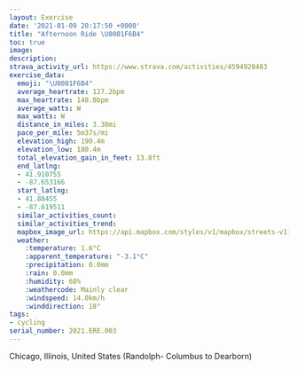 ```yaml
---
layout: Exercise
date: '2021-01-09 20:17:50 +0000'
title: "Afternoon Ride \U0001F6B4"
toc: true
image:
description:
strava_activity_url: https://www.strava.com/activities/4594928483
exercise_data:
  emoji: "\U0001F6B4"
  average_heartrate: 127.2bpm
  max_heartrate: 148.0bpm
  average_watts: W
  max_watts: W
  distance_in_miles: 3.38mi
  pace_per_mile: 5m37s/mi
  elevation_high: 190.4m
  elevation_low: 180.4m
  total_elevation_gain_in_feet: 13.8ft
  end_latlng:
  - 41.910755
  - -87.653166
  start_latlng:
  - 41.88455
  - -87.619511
  similar_activities_count:
  similar_activities_trend:
  mapbox_image_url: https://api.mapbox.com/styles/v1/mapbox/streets-v11/static/path-5+787af2-1.0(kqs~F~dxuOBRA~%40%40%60BKzG%3F%7C%40Bp%40AlIEnCH%60DAx%40%40DMHAHBZJPELA%5CBn%40BlB%40LLLFLC%3FCh%40EXB%5ECb%40Bn%40A%60%40NjBEVGDWHMAMIYDK%3FO%3FGGcABa%40Ci%40FIFYHKI%5BAID_%40BUEW%40a%40JIDW%40%5DD_%40%40YGKFoAFED%5DBY%60%40%5DH%7D%40OBU_%40LSBO%3FSDO%3FQGOC%5EvGMCOSc%40WOSYo%40e%40_%40IE%5Da%40_%40GKGw%40UKIR%7C%40_AgA%5D%40IBKAIEWDq%40Ew%40BqA%3FUCu%40%40%5DEu%40EEAAGGAAEICKBIA%5DHKDEFMCM%3FIBKEe%40BIBKCIFKBy%40GSJENMOWEK%40IDwAII%40WEa%40BICg%40%40i%40Ee%40%3FUB%5BEQBo%40AIBw%40%3Fa%40HiAEg%40HUCSBe%40Ai%40AECGDQCGB%7DA%40q%40%3FYCM%40EBOVAt%40%40lBAl%40GTEFIB%7BA%40CB%3FBMBOA%5DDS%3FyAFKASBIAI%40kBLq%40%3FQCKD%7B%40Ck%40BOCACeB%40SBKDACKDIFEHE%5C%3FlCDLENAL%3Fx%40Df%40%3FZE~JDpBAv%40%40XAdABhBA~%40DdA%3FzAEpA%40tBA%60AKTiBvCoBhDONmAnBi%40r%40qB%60DYh%40aFrHmBvCaA%60BEHiCdEO%5CcCtDC%40CAIFs%40lAk%40dAa%40f%40S%5C%40%40%5D%5EwDlG%3F%5CCV%40~D%3FlEJLF%5CVBNFzA%3FPAN%40VCDCC%3FACA%3F),pin-s-s+e5b22e(-87.61952,41.88454),pin-s-f+89ae00(-87.65317000000003,41.91075000000005)/auto/800x800?access_token=pk.eyJ1Ijoiam9zaGJlY2ttYW4iLCJhIjoiY205eWR2aDd1MWZ6djJrbXc4a3M0bWZleiJ9.XiG9OWkNcZk2QzjJbxLB4A
  weather:
    :temperature: 1.6°C
    :apparent_temperature: "-3.1°C"
    :precipitation: 0.0mm
    :rain: 0.0mm
    :humidity: 68%
    :weathercode: Mainly clear
    :windspeed: 14.0km/h
    :winddirection: 18°
tags:
- cycling
serial_number: 2021.ERE.003
---
```

Chicago, Illinois, United States (Randolph- Columbus to Dearborn)
